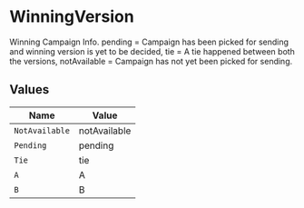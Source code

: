# WinningVersion

Winning Campaign Info. pending = Campaign has been picked for sending and winning version is yet to be decided, tie = A tie happened between both the versions, notAvailable = Campaign has not yet been picked for sending.


## Values

| Name           | Value          |
| -------------- | -------------- |
| `NotAvailable` | notAvailable   |
| `Pending`      | pending        |
| `Tie`          | tie            |
| `A`            | A              |
| `B`            | B              |